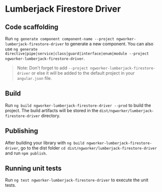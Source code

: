 # Lumberjack Firestore Driver

## Code scaffolding

Run `ng generate component component-name --project ngworker-lumberjack-firestore-driver` to generate a new component. You can also use `ng generate directive|pipe|service|class|guard|interface|enum|module --project ngworker-lumberjack-firestore-driver`.

> Note: Don't forget to add `--project ngworker-lumberjack-firestore-driver` or else it will be added to the default project in your `angular.json` file.

## Build

Run `ng build ngworker-lumberjack-firestore-driver --prod` to build the project. The build artifacts will be stored in the `dist/ngworker/lumberjack-firestore-driver` directory.

## Publishing

After building your library with `ng build ngworker-lumberjack-firestore-driver`, go to the dist folder `cd dist/ngworker/lumberjack-firestore-driver` and run `npm publish`.

## Running unit tests

Run `ng test ngworker-lumberjack-firestore-driver` to execute the unit tests.
